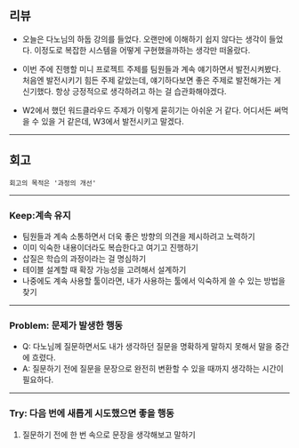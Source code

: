 ## 리뷰

- 오늘은 다노님의 하둡 강의를 들었다. 오랜만에 이해하기 쉽지 않다는 생각이 들었다. 이정도로 복잡한 시스템을 어떻게 구현했을까하는 생각만 떠올랐다. 

- 이번 주에 진행할 미니 프로젝트 주제를 팀원들과 계속 얘기하면서 발전시켜봤다. 처음엔 발전시키기 힘든 주제 같았는데, 얘기하다보면 좋은 주제로 발전해가는 게 신기했다. 항상 긍정적으로 생각하려고 하는 걸 습관화해야겠다.

- W2에서 했던 워드클라우드 주제가 이렇게 묻히기는 아쉬운 거 같다. 어디서든 써먹을 수 있을 거 같은데, W3에서 발전시키고 말겠다.

---

## 회고
    회고의 목적은 '과정의 개선'

---

### Keep:계속 유지
- 팀원들과 계속 소통하면서 더욱 좋은 방향의 의견을 제시하려고 노력하기
- 이미 익숙한 내용이더라도 복습한다고 여기고 진행하기
- 삽질은 학습의 과정이라는 걸 명심하기
- 테이블 설계할 때 확장 가능성을 고려해서 설계하기
- 나중에도 계속 사용할 툴이라면, 내가 사용하는 툴에서 익숙하게 쓸 수 있는 방법을 찾기

---

### Problem: 문제가 발생한 행동

- Q: 다노님께 질문하면서도 내가 생각하던 질문을 명확하게 말하지 못해서 말을 중간에 흐렸다.
- A: 질문하기 전에 질문을 문장으로 완전히 변환할 수 있을 때까지 생각하는 시간이 필요하다.

---

### Try: 다음 번에 새롭게 시도했으면 좋을 행동

1. 질문하기 전에 한 번 속으로 문장을 생각해보고 말하기